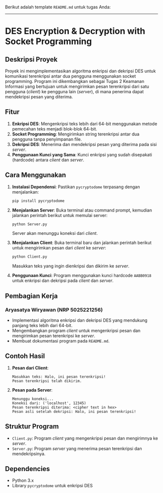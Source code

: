 Berikut adalah template `README.md` untuk tugas Anda:

---

# DES Encryption & Decryption with Socket Programming

## Deskripsi Proyek
Proyek ini mengimplementasikan algoritma enkripsi dan dekripsi DES untuk komunikasi terenkripsi antar dua pengguna menggunakan socket programming. Program ini dikembangkan sebagai Tugas 2 Keamanan Informasi yang bertujuan untuk mengirimkan pesan terenkripsi dari satu pengguna (*client*) ke pengguna lain (*server*), di mana penerima dapat mendekripsi pesan yang diterima.

## Fitur
1. **Enkripsi DES**: Mengenkripsi teks lebih dari 64-bit menggunakan metode pemecahan teks menjadi blok-blok 64-bit.
2. **Socket Programming**: Mengirimkan string terenkripsi antar dua pengguna tanpa penyimpanan file.
3. **Dekripsi DES**: Menerima dan mendekripsi pesan yang diterima pada sisi *server*.
4. **Penggunaan Kunci yang Sama**: Kunci enkripsi yang sudah disepakati (hardcode) antara *client* dan *server*.
   
## Cara Menggunakan
1. **Instalasi Dependensi**:
   Pastikan `pycryptodome` terpasang dengan menjalankan:
   ```bash
   pip install pycryptodome
   ```

2. **Menjalankan Server**:
   Buka terminal atau command prompt, kemudian jalankan perintah berikut untuk memulai server:
   ```bash
   python Server.py
   ```
   Server akan menunggu koneksi dari *client*.

3. **Menjalankan Client**:
   Buka terminal baru dan jalankan perintah berikut untuk mengirimkan pesan dari *client* ke *server*:
   ```bash
   python Client.py
   ```
   Masukkan teks yang ingin dienkripsi dan dikirim ke *server*.

4. **Penggunaan Kunci**:
   Program menggunakan kunci hardcode `AABB0918` untuk enkripsi dan dekripsi pada *client* dan *server*.

## Pembagian Kerja
### Aryasatya Wiryawan (NRP 5025221256)
- Implementasi algoritma enkripsi dan dekripsi DES yang mendukung panjang teks lebih dari 64-bit.
- Mengembangkan program *client* untuk mengenkripsi pesan dan mengirimkan pesan terenkripsi ke *server*.
- Membuat dokumentasi program pada `README.md`.

## Contoh Hasil
1. **Pesan dari Client**:
   ```
   Masukkan teks: Halo, ini pesan terenkripsi!
   Pesan terenkripsi telah dikirim.
   ```

2. **Pesan pada Server**:
   ```
   Menunggu koneksi...
   Koneksi dari: ('localhost', 12345)
   Pesan terenkripsi diterima: <cipher text in hex>
   Pesan asli setelah dekripsi: Halo, ini pesan terenkripsi!
   ```

## Struktur Program
- `Client.py`: Program *client* yang mengenkripsi pesan dan mengirimnya ke *server*.
- `Server.py`: Program *server* yang menerima pesan terenkripsi dan mendekripsinya.


## Dependencies
- Python 3.x
- Library `pycryptodome` untuk enkripsi DES